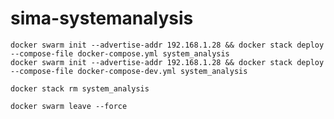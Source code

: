 # sima-systemanalysis

```shell
docker swarm init --advertise-addr 192.168.1.28 && docker stack deploy --compose-file docker-compose.yml system_analysis
docker swarm init --advertise-addr 192.168.1.28 && docker stack deploy --compose-file docker-compose-dev.yml system_analysis
```


```shell
docker stack rm system_analysis
```

```shell
docker swarm leave --force
```